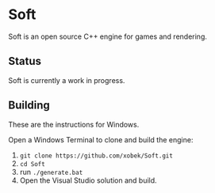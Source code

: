 # Soft
Soft is an open source C++ engine for games and rendering.

## Status
Soft is currently a work in progress.

## Building

These are the instructions for Windows.

Open a Windows Terminal to clone and build the engine:

1. `git clone https://github.com/xobek/Soft.git`
1. `cd Soft`
1. run `./generate.bat`
1. Open the Visual Studio solution and build.
